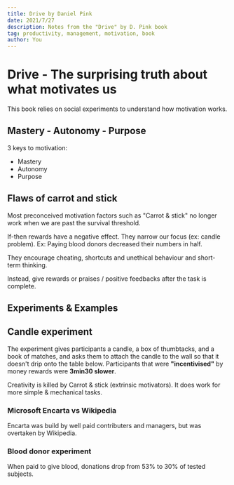 ```yaml
---
title: Drive by Daniel Pink
date: 2021/7/27
description: Notes from the "Drive" by D. Pink book
tag: productivity, management, motivation, book
author: You
---
```


# Drive - The surprising truth about what motivates us

This book relies on social experiments to understand how motivation works.

## Mastery - Autonomy - Purpose

3 keys to motivation:

- Mastery
- Autonomy
- Purpose

## Flaws of carrot and stick

Most preconceived motivation factors such as "Carrot & stick" no longer work when we are past the survival threshold.

If-then rewards have a negative effect. They narrow our focus (ex: candle problem).
Ex: Paying blood donors decreased their numbers in half.

They encourage cheating, shortcuts and unethical behaviour and short-term thinking.

Instead, give rewards or praises / positive feedbacks after the task is complete.

## Experiments & Examples

## Candle experiment

The experiment gives participants a candle, a box of thumbtacks, and a book of matches, and asks them to attach the candle to the wall so that it doesn't drip onto the table below.
Participants that were **"incentivised"** by money rewards were **3min30 slower**.

Creativity is killed by Carrot & stick (extrinsic motivators). It does work for more simple & mechanical tasks.

### Microsoft Encarta vs Wikipedia

Encarta was build by well paid contributers and managers, but was overtaken by Wikipedia.

### Blood donor experiment

When paid to give blood, donations drop from 53% to 30% of tested subjects.
